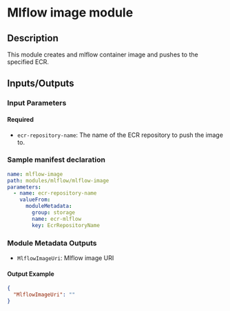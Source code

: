# Mlflow image module

## Description

This module creates and mlflow container image and pushes to the specified ECR.

## Inputs/Outputs

### Input Parameters

#### Required

- `ecr-repository-name`: The name of the ECR repository to push the image to.

### Sample manifest declaration

```yaml
name: mlflow-image
path: modules/mlflow/mlflow-image
parameters:
  - name: ecr-repository-name
    valueFrom:
      moduleMetadata:
        group: storage
        name: ecr-mlflow
        key: EcrRepositoryName
```

### Module Metadata Outputs

- `MlflowImageUri`: Mlflow image URI

#### Output Example

```json
{
  "MlflowImageUri": ""
}
```
